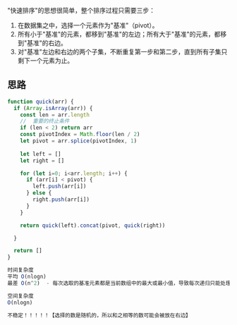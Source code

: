 
"快速排序"的思想很简单，整个排序过程只需要三步：
1. 在数据集之中，选择一个元素作为"基准"（pivot）。
2. 所有小于"基准"的元素，都移到"基准"的左边；所有大于"基准"的元素，都移到"基准"的右边。
3. 对"基准"左边和右边的两个子集，不断重复第一步和第二步，直到所有子集只剩下一个元素为止。

## 思路

```js
function quick(arr) {
  if (Array.isArray(arr)) {
    const len = arr.length
    //  重要的终止条件
    if (len < 2) return arr
    const pivotIndex = Math.floor(len / 2)
    let pivot = arr.splice(pivotIndex, 1)
    
    let left = []
    let right = []

    for (let i=0; i<arr.length; i++) {
      if (arr[i] < pivot) {
        left.push(arr[i])
      } else {
        right.push(arr[i])
      }
    }

    return quick(left).concat(pivot, quick(right))

  }

  return []
}

时间复杂度
平均 O(nlogn)
最差 O(n^2)  - 每次选取的基准元素都是当前数组中的最大或最小值，导致每次递归只能处理一个元素

空间复杂度
O(nlogn)

不稳定！！！！！【选择的数是随机的，所以和之相等的数可能会被放在右边】

```

